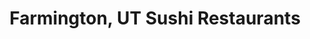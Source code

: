 ---
layout: city
title: Farmington, UT Sushi Restaurants
permalink: /utah/farmington/
stateAbbr: UT
stateName: Utah
cityName: Farmington

---